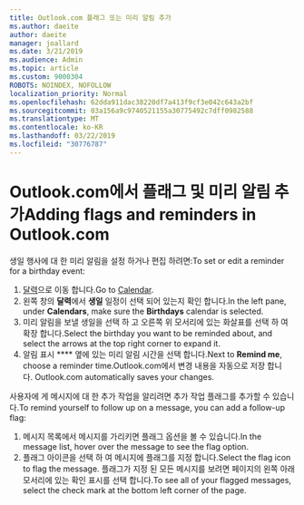 ```yaml
---
title: Outlook.com 플래그 또는 미리 알림 추가
ms.author: daeite
author: daeite
manager: joallard
ms.date: 3/21/2019
ms.audience: Admin
ms.topic: article
ms.custom: 9000304
ROBOTS: NOINDEX, NOFOLLOW
localization_priority: Normal
ms.openlocfilehash: 62dda911dac38220df7a413f9cf3e042c643a2bf
ms.sourcegitcommit: 03a156a9c9740521155a30775492c7dff0982588
ms.translationtype: MT
ms.contentlocale: ko-KR
ms.lasthandoff: 03/22/2019
ms.locfileid: "30776787"
---
```

# <a name="adding-flags-and-reminders-in-outlookcom"></a><span data-ttu-id="8612c-102">Outlook.com에서 플래그 및 미리 알림 추가</span><span class="sxs-lookup"><span data-stu-id="8612c-102">Adding flags and reminders in Outlook.com</span></span>

<span data-ttu-id="8612c-103">생일 행사에 대 한 미리 알림을 설정 하거나 편집 하려면:</span><span class="sxs-lookup"><span data-stu-id="8612c-103">To set or edit a reminder for a birthday event:</span></span>

1. <span data-ttu-id="8612c-104">[달력](https://outlook.live.com/calendar/)으로 이동 합니다.</span><span class="sxs-lookup"><span data-stu-id="8612c-104">Go to [Calendar](https://outlook.live.com/calendar/).</span></span>
1. <span data-ttu-id="8612c-105">왼쪽 창의 **달력**에서 **생일** 일정이 선택 되어 있는지 확인 합니다.</span><span class="sxs-lookup"><span data-stu-id="8612c-105">In the left pane, under **Calendars**, make sure the **Birthdays** calendar is selected.</span></span>
1. <span data-ttu-id="8612c-106">미리 알림을 보낼 생일을 선택 하 고 오른쪽 위 모서리에 있는 화살표를 선택 하 여 확장 합니다.</span><span class="sxs-lookup"><span data-stu-id="8612c-106">Select the birthday you want to be reminded about, and select the arrows at the top right corner to expand it.</span></span>
1. <span data-ttu-id="8612c-107">알림 표시 \*\*\*\* 옆에 있는 미리 알림 시간을 선택 합니다.</span><span class="sxs-lookup"><span data-stu-id="8612c-107">Next to **Remind me**, choose a reminder time.</span></span><span data-ttu-id="8612c-108">Outlook.com에서 변경 내용을 자동으로 저장 합니다.</span><span class="sxs-lookup"><span data-stu-id="8612c-108"> Outlook.com automatically saves your changes.</span></span>

<span data-ttu-id="8612c-109">사용자에 게 메시지에 대 한 추가 작업을 알리려면 추가 작업 플래그를 추가할 수 있습니다.</span><span class="sxs-lookup"><span data-stu-id="8612c-109">To remind yourself to follow up on a message, you can add a follow-up flag:</span></span>

1. <span data-ttu-id="8612c-110">메시지 목록에서 메시지를 가리키면 플래그 옵션을 볼 수 있습니다.</span><span class="sxs-lookup"><span data-stu-id="8612c-110">In the message list, hover over the message to see the flag option.</span></span>
1. <span data-ttu-id="8612c-111">플래그 아이콘을 선택 하 여 메시지에 플래그를 지정 합니다.</span><span class="sxs-lookup"><span data-stu-id="8612c-111">Select the flag icon to flag the message.</span></span> <span data-ttu-id="8612c-112">플래그가 지정 된 모든 메시지를 보려면 페이지의 왼쪽 아래 모서리에 있는 확인 표시를 선택 합니다.</span><span class="sxs-lookup"><span data-stu-id="8612c-112">To see all of your flagged messages, select the check mark at the bottom left corner of the page.</span></span>